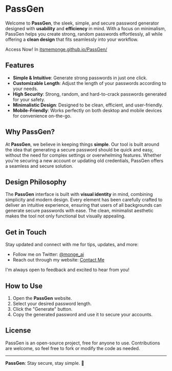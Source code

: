 # PassGen

Welcome to **PassGen**, the sleek, simple, and secure password generator designed with **usability** and **efficiency** in mind. With a focus on minimalism, PassGen helps you create strong, random passwords effortlessly, all while offering a **clean design** that fits seamlessly into your workflow.

Access Now! In [itsmemonge.github.io/PassGen/](https://itsmemonge.github.io/PassGen/)

## Features

- **Simple & Intuitive**: Generate strong passwords in just one click.
- **Customizable Length**: Adjust the length of your passwords according to your needs.
- **High Security**: Strong, random, and hard-to-crack passwords generated for your safety.
- **Minimalistic Design**: Designed to be clean, efficient, and user-friendly.
- **Mobile-Friendly**: Works perfectly on both desktop and mobile devices for convenience on-the-go.

## Why PassGen?

At **PassGen**, we believe in keeping things **simple**. Our tool is built around the idea that generating a secure password should be quick and easy, without the need for complex settings or overwhelming features. Whether you're securing a new account or updating old credentials, PassGen offers a seamless and secure solution.

## Design Philosophy

The **PassGen** interface is built with **visual identity** in mind, combining simplicity and modern design. Every element has been carefully crafted to deliver an intuitive experience, ensuring that users of all backgrounds can generate secure passwords with ease. The clean, minimalist aesthetic makes the tool not only functional but visually appealing.

## Get in Touch

Stay updated and connect with me for tips, updates, and more:

- Follow me on Twitter: [@monge_ai](https://twitter.com/monge_ai)
- Reach out through my website: [Contact Me](https://themonge.com/contact)

I'm always open to feedback and excited to hear from you!

## How to Use

1. Open the **PassGen** website.
2. Select your desired password length.
3. Click the "Generate" button.
4. Copy the generated password and use it to secure your accounts.

## License

PassGen is an open-source project, free for anyone to use. Contributions are welcome, so feel free to fork or modify the code as needed.

---

**PassGen**: Stay secure, stay simple. 🎩
